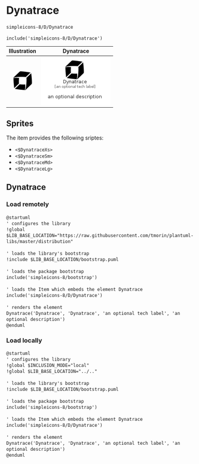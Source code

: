 # Dynatrace


```text
simpleicons-8/D/Dynatrace
```

```text
include('simpleicons-8/D/Dynatrace')
```



| Illustration | Dynatrace |
| :---: | :---: |
| ![illustration for Illustration](../../simpleicons-8/D/Dynatrace.png) | ![illustration for Dynatrace](../../simpleicons-8/D/Dynatrace.Local.png) |



## Sprites
The item provides the following sriptes:

- `<$DynatraceXs>`
- `<$DynatraceSm>`
- `<$DynatraceMd>`
- `<$DynatraceLg>`





## Dynatrace

### Load remotely
```plantuml
@startuml
' configures the library
!global $LIB_BASE_LOCATION="https://raw.githubusercontent.com/tmorin/plantuml-libs/master/distribution"

' loads the library's bootstrap
!include $LIB_BASE_LOCATION/bootstrap.puml

' loads the package bootstrap
include('simpleicons-8/bootstrap')

' loads the Item which embeds the element Dynatrace
include('simpleicons-8/D/Dynatrace')

' renders the element
Dynatrace('Dynatrace', 'Dynatrace', 'an optional tech label', 'an optional description')
@enduml
```

### Load locally
```plantuml
@startuml
' configures the library
!global $INCLUSION_MODE="local"
!global $LIB_BASE_LOCATION="../.."

' loads the library's bootstrap
!include $LIB_BASE_LOCATION/bootstrap.puml

' loads the package bootstrap
include('simpleicons-8/bootstrap')

' loads the Item which embeds the element Dynatrace
include('simpleicons-8/D/Dynatrace')

' renders the element
Dynatrace('Dynatrace', 'Dynatrace', 'an optional tech label', 'an optional description')
@enduml
```

